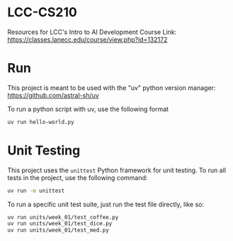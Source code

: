 # LCC-CS210
Resources for LCC's Intro to AI Development
Course Link: https://classes.lanecc.edu/course/view.php?id=132172

# Run
This project is meant to be used with the "uv" python version manager: 
https://github.com/astral-sh/uv

To run a python script with uv, use the following format
```sh
uv run hello-world.py
```

# Unit Testing
This project uses the `unittest` Python framework for unit testing. To run all tests in the project, use the following command:
```sh
uv run -m unittest
```

To run a specific unit test suite, just run the test file directly, like so:
```sh
uv run units/week_01/test_coffee.py
uv run units/week_01/test_dice.py
uv run units/week_01/test_med.py
```
